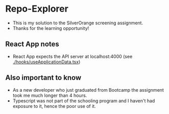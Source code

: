 # Repo-Explorer
- This is my solution to the SilverOrange screening assignment.
- Thanks for the learning opportunity!

## React App notes
- React App expects the API server at localhost:4000 (see [./hooks/useApplicationData.tsx](./hooks/useApplicationData.tsx))

## Also important to know
- As a new developer who just graduated from Bootcamp the assignment took me much longer than 4 hours.
- Typescript was not part of the schooling program and I haven't had exposure to it, hence the poor use of it.
